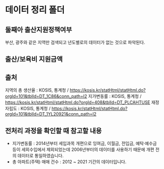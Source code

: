 # 데이터 정리 폴더
## 둘째아 출산지원정책여부
부산, 광주와 같은 지역만 검색되고 년도별로의 데이터가 없는 것으로 파악된다.
## 출산/보육비 지원금액


## 출처
지역의 총 생산율 : KOSIS, 통계청 / https://kosis.kr/statHtml/statHtml.do?orgId=101&tblId=DT_1C86&conn_path=I2
지가변동률 : KOSIS, 통계청 / https://kosis.kr/statHtml/statHtml.do?orgId=408&tblId=DT_PLCAHTUSE
재정자립도 : KOSIS, 통계청 / https://kosis.kr/statHtml/statHtml.do?orgId=101&tblId=DT_1YL20921&conn_path=I2

## 전처리 과정을 확인할 때 참고할 내용
- 지가변동률 : 2014년부터 세입과목 개편으로 잉여금, 이월금, 전입금, 예탁·예수금 등이 세외수입에서 제외되었는데 2006년부터의 데이터를 사용하기 때문에 개편 전의 데이터로 통일하였습니다.
- 총 아파트(주택) 매매 건수 : 2012 ~ 2021 기간의 데이터입니다. 